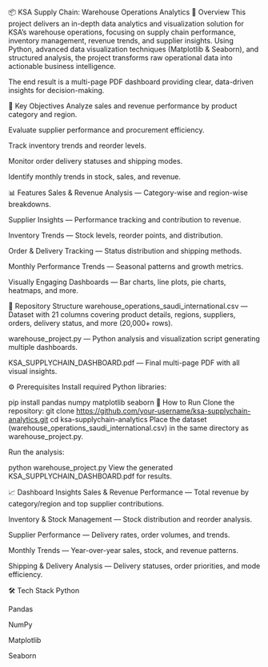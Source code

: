 📦 KSA Supply Chain: Warehouse Operations Analytics
📖 Overview
This project delivers an in-depth data analytics and visualization solution for KSA’s warehouse operations, focusing on supply chain performance, inventory management, revenue trends, and supplier insights. Using Python, advanced data visualization techniques (Matplotlib & Seaborn), and structured analysis, the project transforms raw operational data into actionable business intelligence.

The end result is a multi-page PDF dashboard providing clear, data-driven insights for decision-making.

🎯 Key Objectives
Analyze sales and revenue performance by product category and region.

Evaluate supplier performance and procurement efficiency.

Track inventory trends and reorder levels.

Monitor order delivery statuses and shipping modes.

Identify monthly trends in stock, sales, and revenue.

📊 Features
Sales & Revenue Analysis — Category-wise and region-wise breakdowns.

Supplier Insights — Performance tracking and contribution to revenue.

Inventory Trends — Stock levels, reorder points, and distribution.

Order & Delivery Tracking — Status distribution and shipping methods.

Monthly Performance Trends — Seasonal patterns and growth metrics.

Visually Engaging Dashboards — Bar charts, line plots, pie charts, heatmaps, and more.

📂 Repository Structure
warehouse_operations_saudi_international.csv — Dataset with 21 columns covering product details, regions, suppliers, orders, delivery status, and more (20,000+ rows).

warehouse_project.py — Python analysis and visualization script generating multiple dashboards.

KSA_SUPPLYCHAIN_DASHBOARD.pdf — Final multi-page PDF with all visual insights.

⚙️ Prerequisites
Install required Python libraries:

pip install pandas numpy matplotlib seaborn
🚀 How to Run
Clone the repository:
git clone https://github.com/your-username/ksa-supplychain-analytics.git
cd ksa-supplychain-analytics
Place the dataset (warehouse_operations_saudi_international.csv) in the same directory as warehouse_project.py.

Run the analysis:

python warehouse_project.py
View the generated KSA_SUPPLYCHAIN_DASHBOARD.pdf for results.

📈 Dashboard Insights
Sales & Revenue Performance — Total revenue by category/region and top supplier contributions.

Inventory & Stock Management — Stock distribution and reorder analysis.

Supplier Performance — Delivery rates, order volumes, and trends.

Monthly Trends — Year-over-year sales, stock, and revenue patterns.

Shipping & Delivery Analysis — Delivery statuses, order priorities, and mode efficiency.

🛠️ Tech Stack
Python

Pandas

NumPy

Matplotlib

Seaborn
